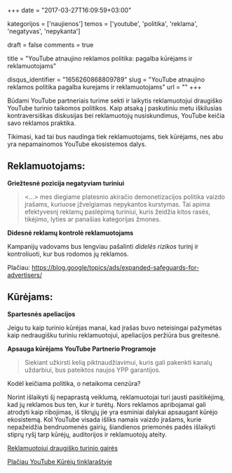 +++
date = "2017-03-27T16:09:59+03:00"

kategorijos = ['naujienos']
temos = ['youtube', 'politika', 'reklama', 'negatyvas', 'nepykanta']

draft = false
comments = true

title = "YouTube atnaujino reklamos politika: pagalba kūrėjams ir reklamuotojams"

disqus_identifier = "1656260868809789"
slug = "YouTube atnaujino reklamos politika pagalba kurejams ir reklamuotojams"
url = ""
+++

Būdami YouTube partneriais turime sekti ir laikytis reklamuotojui draugiško YouTube turinio taikomos politikos. Kaip atsaką į paskutiniu metu iškilusias kontraversiškas diskusijas bei reklamuotojų nusiskundimus, YouTube keičia savo reklamos praktika.<!--more--> 

Tikimasi, kad tai bus naudinga tiek reklamuotojams, tiek kūrėjams, nes abu yra nepamainomos YouTube ekosistemos dalys.

## Reklamuotojams:

**Griežtesnė pozicija negatyviam turiniui**

> <...> mes diegiame platesnio akiračio demonetizacijos politika vaizdo įrašams, kuriuose įžvelgiamas nepykantos kurstymas. Tai apima efektyvesnį reklamų paslėpimą turiniui, kuris žeidžia kitos rasės, tikėjimo, lyties ar panašias kategorijas žmones.

**Didesnė reklamų kontrolė reklamuotojams**

Kampanijų vadovams bus lengviau pašalinti _didelės rizikos_ turinį ir kontroliuoti, kur bus rodomos jų reklamos.

Plačiau:
https://blog.google/topics/ads/expanded-safeguards-for-advertisers/

## Kūrėjams:

**Spartesnės apeliacijos**

Jeigu tu kaip turinio kūrėjas manai, kad įrašas buvo neteisingai pažymėtas kaip nedraugišku turiniu reklamuotojui, apeliacijos peržiūra bus greitesnė.

**Apsauga kūrėjams YouTube Partnerio Programoje**

> Siekiant užkirsti kelią piktnaudžiavimui, kuris gali pakenkti kanalų uždarbiui, bus pateiktos naujos YPP garantijos.

Kodėl keičiama politika, o netaikoma cenzūra?

Norint išlaikyti šį nepaprastą veiklumą, reklamuotojai turi jausti pasitikėjimą, kad jų reklamos bus ten, kur ir turėtų. Nors reklamos apribojamai gali atrodyti kaip ribojimas, iš tikrųjų jie yra esminiai dalykai apsaugant kūrėjo ekosistemą. Kol YouTube visada išliks namais vaizdo įrašams, kurie nepažeidžia bendruomenės gairių, šiandienos priemonės padės išlaikyti stiprų ryšį tarp kūrėjų, auditorijos ir reklamuotojų ateity.

[Reklamuotojui draugiško turinio gairės](https://support.google.com/youtube/answer/6162278?hl=lt)

[Plačiau YouTube Kūrėjų tinklaraštyje](https://youtube-creators.googleblog.com/2017/03/strengthening-youtube-for-advertisers.html)